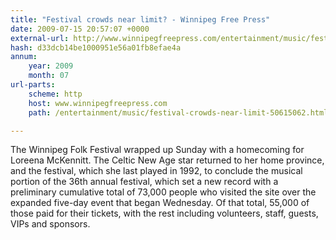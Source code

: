 ```yaml
---
title: "Festival crowds near limit? - Winnipeg Free Press"
date: 2009-07-15 20:57:07 +0000
external-url: http://www.winnipegfreepress.com/entertainment/music/festival-crowds-near-limit-50615062.html#
hash: d33dcb14be1000951e56a01fb8efae4a
annum:
    year: 2009
    month: 07
url-parts:
    scheme: http
    host: www.winnipegfreepress.com
    path: /entertainment/music/festival-crowds-near-limit-50615062.html

---
```


The Winnipeg Folk Festival wrapped up Sunday with a homecoming for Loreena McKennitt.
The Celtic New Age star returned to her home province, and the festival, which she last played in 1992, to conclude the musical portion of the 36th annual festival, which set a new record with a preliminary cumulative total of 73,000 people who visited the site over the expanded five-day event that began Wednesday. Of that total, 55,000 of those paid for their tickets, with the rest including volunteers, staff, guests, VIPs and sponsors.
